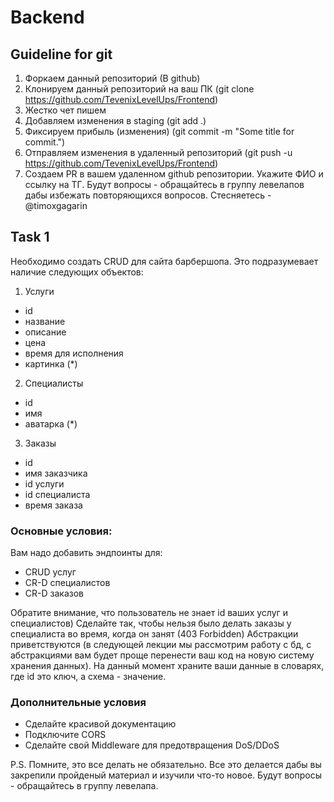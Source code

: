 # Backend
## Guideline for git

   1. Форкаем данный репозиторий (В github)
   2. Клонируем данный репозиторий на ваш ПК (git clone https://github.com/TevenixLevelUps/Frontend)
   2. Жестко чет пишем
   3. Добавляем изменения в staging (git add .)
   4. Фиксируем прибыль (изменения) (git commit -m "Some title for commit.")
   5. Отправляем изменения в удаленный репозиторий (git push -u https://github.com/TevenixLevelUps/Frontend)
   6. Создаем PR в вашем удаленном github репозитории. Укажите ФИО и ссылку на ТГ.
   Будут вопросы - обращайтесь в группу левелапов дабы избежать повторяющихся вопросов. Стесняетесь - @timoxgagarin

## Task 1

Необходимо создать CRUD для сайта барбершопа. Это подразумевает наличие следующих объектов:

1. Услуги
- id
- название
- описание
- цена
- время для исполнения
- картинка (*)

2. Специалисты
- id
- имя
- аватарка (*)

3. Заказы
- id
- имя заказчика
- id услуги
- id специалиста
- время заказа

### Основные условия:
Вам надо добавить эндпоинты для:
- CRUD услуг
- CR-D специалистов
- CR-D заказов


Обратите внимание, что пользователь не знает id ваших услуг и специалистов)
Сделайте так, чтобы нельзя было делать заказы у специалиста во время, когда он занят (403 Forbidden)
Абстракции приветствуются (в следующей лекции мы рассмотрим работу с бд, с абстракциями вам будет проще перенести ваш код на новую систему хранения данных).
На данный момент храните ваши данные в словарях, где id это ключ, а схема - значение.

### Дополнительные условия
- Сделайте красивой документацию
- Подключите CORS
- Сделайте свой Middleware для предотвращения DoS/DDoS

P.S. Помните, это все делать не обязательно. Все это делается дабы вы закрепили пройденый материал и изучили что-то новое. Будут вопросы - обращайтесь в группу левелапа.
